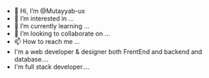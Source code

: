 - 👋 Hi, I’m @Mutayyab-ux
- 👀 I’m interested in ...
- 🌱 I’m currently learning ...
- 💞️ I’m looking to collaborate on ...
- 📫 How to reach me ...
-  I'm a web developer & designer
both FrentEnd and backend and database....
- I'm full stack developer....
<!---
Mutayyab-ux/Mutayyab-ux is a ✨ special ✨ repository because its `README.md` (this file) appears on your GitHub profile.
You can click the Preview link to take a look at your changes.
--->
